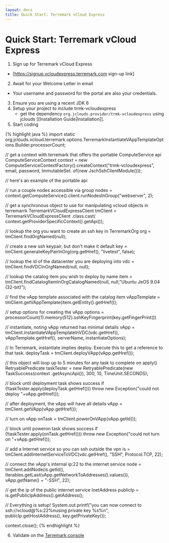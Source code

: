 ```yaml
---
layout: docs
title: Quick Start: Terremark vCloud Express
---
```



# Quick Start: Terremark vCloud Express

1. Sign up for Terremark vCloud Express
  * [https://signup.vcloudexpress.terremark.com sign-up link]
2. Await for your Welcome Letter in email
  * Your username and password for the portal are also your credentials.
3. Ensure you are using a recent JDK 6 
4. Setup your project to include trmk-vcloudexpress
	* get the dependency `org.jclouds.provider/trmk-vcloudexpress` using jclouds [[Installation Guide|Installation]].
5. Start coding

{% highlight java %}
import static org.jclouds.vcloud.terremark.options.TerremarkInstantiateVAppTemplateOptions.Builder.processorCount;

// get a context with terremark that offers the portable ComputeService api
ComputeServiceContext context = new ComputeServiceContextFactory().createContext("trmk-vcloudexpress", email, password,
                                                         ImmutableSet.<Module> of(new JschSshClientModule()));

// here's an example of the portable api

// run a couple nodes accessible via group
nodes = context.getComputeService().client.runNodesInGroup("webserver", 2);


// get a synchronous object to use for manipulating vcloud objects in terremarrk
TerremarkVCloudExpressClient  tmClient = 
			TerremarkVCloudExpressClient .class.cast(
				context.getProviderSpecificContext().getApi());

// lookup the org you want to create an ssh key in
TerremarkOrg org =  tmClient.findOrgNamed(null);

// create a new ssh keypair, but don't make it default
key = tmClient.generateKeyPairInOrg(org.getHref(), "livetest", false);

// lookup the id of the datacenter you are deploying into
vdc = tmClient.findVDCInOrgNamed(null, null);

// lookup the catalog item you wish to deploy by name
item = tmClient.findCatalogItemInOrgCatalogNamed(null, null,"Ubuntu JeOS 9.04 (32-bit)");

// find the vApp template associated with the catalog item
vAppTemplate = tmClient.getVAppTemplate(item.getEntity().getHref());

// setup options for creating the vApp
options = processorCount(1).memory(512).sshKeyFingerprint(key.getFingerPrint())

// instantiate, noting vApp returned has minimal details
vApp = tmClient.instantiateVAppTemplateInVDC(vdc.getHref(), vAppTemplate.getHref(), serverName, instantiateOptions);

// In Terremark, instantiate implies deploy. Execute this to get a reference to that task.
deployTask = tmClient.deployVApp(vApp.getHref());

// this object will loop up to 5 minutes for any task to complete on apply()
RetryablePredicate<String> taskTester = new RetryablePredicate<String>(new TaskSuccess(context
         .getAsyncApi()), 300, 10, TimeUnit.SECONDS);

// block until deployment task shows success
if (!taskTester.apply(deployTask.getHref())) 
     throw new Exception("could not deploy "+vApp.getHref());

// after deployment, the vApp will have all details
vApp = tmClient.getVApp(vApp.getHref());

// turn on vApp
onTask = tmClient.powerOnVApp(vApp.getId());

// block until poweron task shows success
if (!taskTester.apply(onTask.getHref())) 
    throw new Exception("could not turn on "+vApp.getHref());

// add a Internet service so you can ssh outside the vpn
is = tmClient.addInternetServiceToVDC(vdc.getHref(), "SSH", Protocol.TCP, 22);

// connect the vApp's internal ip:22 to the internet service
node = tmClient.addNode(is.getId(), Iterables.getLast(vApp.getNetworkToAddresses().values()), vApp.getName()
         + "-SSH", 22);

// get the ip of the public internet service
InetAddress publicIp = is.getPublicIpAddress().getAddress();

// Everything is setup!
System.out.printf("you can now connect to ssh://vcloud@%s:22%nusing private key %s%n", publicIp.getHostAddress(), 
	key.getPrivateKey());

context.close();
{% endhighlight %}

6. Validate on the [Terremark console](https://my.vcloudexpress.terremark.com/default.aspx)

